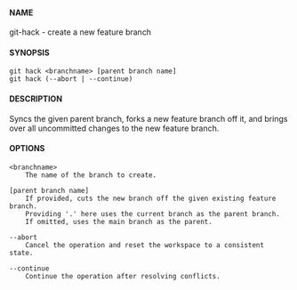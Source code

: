 #### NAME

git-hack - create a new feature branch


#### SYNOPSIS

```
git hack <branchname> [parent branch name]
git hack (--abort | --continue)
```


#### DESCRIPTION

Syncs the given parent branch,
forks a new feature branch off it,
and brings over all uncommitted changes to the new feature branch.


#### OPTIONS

```
<branchname>
    The name of the branch to create.

[parent branch name]
    If provided, cuts the new branch off the given existing feature branch.
    Providing '.' here uses the current branch as the parent branch.
    If omitted, uses the main branch as the parent.

--abort
    Cancel the operation and reset the workspace to a consistent state.

--continue
    Continue the operation after resolving conflicts.
```
